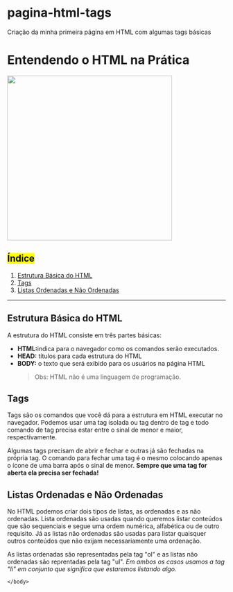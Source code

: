 # pagina-html-tags
Criação da minha primeira página em HTML com algumas tags básicas


<html><!DOCTYPE html>
    <head>
        <title>Meu primeiro HTML</title> 
    </head>
    <body>
        <h1><fontcolor= blue>Entendendo o HTML na Prática</h1>
        <img width="380" src="https://itea.asia/wp-content/uploads/2020/10/html-css-1.png"/>
        <h2><mark>Índice</mark></h2>
        <ol>
            <li><a href="#Estrutura">Estrutura Básica do HTML</a></li>
            <li><a href="#Tags">Tags</a></li>
            <li><a href="#Listas">Listas Ordenadas e Não Ordenadas</a></li>
        </ol>
        <hr/>
        <h2 id="Estrutura">Estrutura Básica do HTML</h2>
        <p> A estrutura do HTML consiste em três partes básicas:</p>
        <ul>
            <li><strong>HTML:</strong>indica para o navegador como os comandos serão executados.</li> 
            <li><strong>HEAD:</strong> títulos para cada estrutura do HTML</li>
            <li><strong>BODY:</strong> o texto que será exibido para os usuários na página HTML</li>
            <blockquote>Obs: HTML não é uma linguagem de programação.</blockquote>
        </ul>
        <h2 id="Tags">Tags</h2>
        <p> Tags são os comandos que você dá para a estrutura em HTML executar no navegador. Podemos usar uma tag isolada ou tag dentro de tag e todo comando de tag precisa estar entre o sinal de menor e maior, respectivamente.</p>
        <p> Algumas tags precisam de abrir e fechar e outras já são fechadas na própria tag. O comando para fechar uma tag é o mesmo colocando apenas o ícone de uma barra após o sinal de menor. <strong>Sempre que uma tag for aberta ela precisa ser fechada!</strong></p>
        <h2 id="Listas">Listas Ordenadas e Não Ordenadas</h2>
        <p> No HTML podemos criar dois tipos de listas, as ordenadas e as não ordenadas. Lista ordenadas são usadas quando queremos listar conteúdos que são sequenciais e segue uma ordem numérica, alfabética ou de outro requisito. Já as listas não ordenadas são usadas para listar quaisquer outros conteúdos que não exijam necessariamente uma ordenação.</p>
        <p> As listas ordenadas são representadas pela tag "ol" e as listas não ordenadas são reprentadas pela tag "ul". <i>Em ambos os casos usamos a tag "li" em conjunto que significa que estaremos listando algo.</i></p> 
    </p>
          
    </body>
</html>

